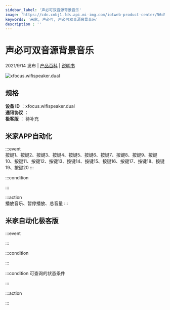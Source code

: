 ```yaml
---
sidebar_label: '声必可双音源背景音乐'
image: 'https://cdn.cnbj1.fds.api.mi-img.com/iotweb-product-center/56d51e73b9127a1cff865ef2d45ef6f2_1624613276914.png?GalaxyAccessKeyId=AKVGLQWBOVIRQ3XLEW&Expires=9223372036854775807&Signature=NIJaWgP7Fhi/IWQM5Q6Do5cWI6w='
keywords: '米家, 声必可, 声必可双音源背景音乐'
description : ''
---
```

# 声必可双音源背景音乐

2021/9/14 发布 | [产品百科](https://home.mi.com/webapp/content/baike/product/index.html?model=xfocus.wifispeaker.dual/) | [说明书](https://home.mi.com/views/introduction.html?model=xfocus.wifispeaker.dual&region=cn)

![xfocus.wifispeaker.dual](https://cdn.cnbj1.fds.api.mi-img.com/iotweb-product-center/56d51e73b9127a1cff865ef2d45ef6f2_1624613276914.png?GalaxyAccessKeyId=AKVGLQWBOVIRQ3XLEW&Expires=9223372036854775807&Signature=NIJaWgP7Fhi/IWQM5Q6Do5cWI6w=)

## 规格  
> 
**设备 ID** ：xfocus.wifispeaker.dual  
**通讯协议** ：  
**极客版**  ： 待补充 


## 米家APP自动化  

:::event  
按键1、按键2、按键3、按键4、按键5、按键6、按键7、按键8、按键9、按键10、按键11、按键12、按键13、按键14、按键15、按键16、按键17、按键18、按键19、按键20
:::

:::condition  

:::

:::action   
播放音乐、暂停播放、总音量
:::

## 米家自动化极客版  

:::event  

:::

:::condition  

:::

:::condition 可查询的状态条件  

:::

:::action  

:::

        
